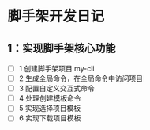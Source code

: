# 脚手架开发日记

## 1：实现脚手架核心功能

- [ ] 1 创建脚手架项目 my-cli
- [ ] 2 生成全局命令，在全局命令中访问项目
- [ ] 3 配置自定义交互式命令
- [ ] 4 处理创建模板命令
- [ ] 5 实现选择项目模板
- [ ] 6 实现下载项目模板